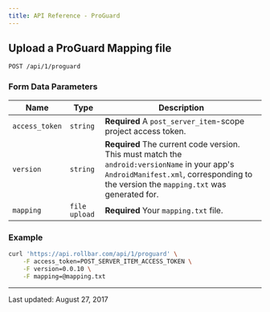 ```yaml
---
title: API Reference - ProGuard
---
```


## Upload a ProGuard Mapping file

	POST /api/1/proguard

### Form Data Parameters

Name | Type | Description
-----|------|-------------
`access_token`|`string`|**Required** A `post_server_item`-scope project access token.
`version`|`string`|**Required** The current code version. This must match the `android:versionName` in your app's `AndroidManifest.xml`, corresponding to the version the `mapping.txt` was generated for.
`mapping`|`file upload`|**Required** Your `mapping.txt` file.

### Example

```bash
curl 'https://api.rollbar.com/api/1/proguard' \
	-F access_token=POST_SERVER_ITEM_ACCESS_TOKEN \
	-F version=0.0.10 \
	-F mapping=@mapping.txt
```

-----
Last updated: August 27, 2017
